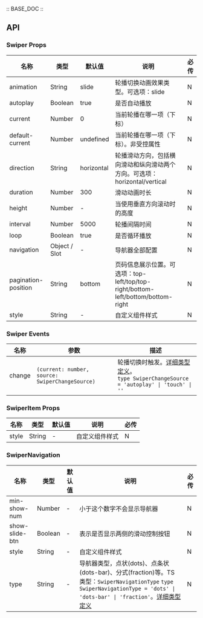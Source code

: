 :: BASE_DOC ::

## API
### Swiper Props

名称 | 类型 | 默认值 | 说明 | 必传
-- | -- | -- | -- | --
animation | String | slide | 轮播切换动画效果类型。可选项：slide | N
autoplay | Boolean | true | 是否自动播放 | N
current | Number | 0 | 当前轮播在哪一项（下标） | N
default-current | Number | undefined | 当前轮播在哪一项（下标）。非受控属性 | N
direction | String | horizontal | 轮播滑动方向，包括横向滑动和纵向滑动两个方向。可选项：horizontal/vertical | N
duration | Number | 300 | 滑动动画时长 | N
height | Number | - | 当使用垂直方向滚动时的高度 | N
interval | Number | 5000 | 轮播间隔时间 | N
loop | Boolean | true | 是否循环播放 | N
navigation | Object / Slot | - | 导航器全部配置 | N
pagination-position | String | bottom | 页码信息展示位置。可选项：top-left/top/top-right/bottom-left/bottom/bottom-right | N
style | String | - | 自定义组件样式 | N

### Swiper Events

名称 | 参数 | 描述
-- | -- | --
change | `(current: number, source: SwiperChangeSource)` | 轮播切换时触发。[详细类型定义](https://github.com/Tencent/tdesign-miniprogram/tree/develop/src/swiper/type.ts)。<br/>`type SwiperChangeSource = 'autoplay' \| 'touch' \| ''`<br/>

### SwiperItem Props

名称 | 类型 | 默认值 | 说明 | 必传
-- | -- | -- | -- | --
style | String | - | 自定义组件样式 | N

### SwiperNavigation

名称 | 类型 | 默认值 | 说明 | 必传
-- | -- | -- | -- | --
min-show-num | Number | - | 小于这个数字不会显示导航器 | N
show-slide-btn | Boolean | - | 表示是否显示两侧的滑动控制按钮 | N
style | String | - | 自定义组件样式 | N
type | String | - | 导航器类型，点状(dots)、点条状(dots-bar)、分式(fraction)等。TS 类型：`SwiperNavigationType` `type SwiperNavigationType = 'dots' \| 'dots-bar' \| 'fraction'`。[详细类型定义](https://github.com/Tencent/tdesign-miniprogram/tree/develop/src/swiper/type.ts) | N
